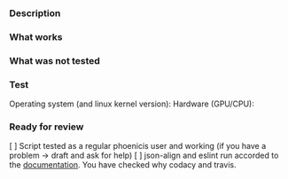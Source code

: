 ### Description

### What works

### What was not tested

### Test
Operating system (and linux kernel version): 
Hardware (GPU/CPU):

### Ready for review
[ ] Script tested as a regular phoenicis user and working (if you have a problem -> draft and ask for help)
[ ] json-align and eslint run accorded to the [documentation](https://phoenicisorg.github.io/scripts/General/tools/). You have checked why codacy and travis.
